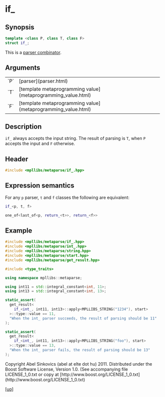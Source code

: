 # if_

## Synopsis

```cpp
template <class P, class T, class F>
struct if_;
```

This is a [parser combinator](parser_combinator.html).

## Arguments

<table cellpadding='0' cellspacing='0'>
  <tr>
    <td>`P`</td>
    <td>[parser](parser.html)</td>
  </tr>
  <tr>
    <td>`T`</td>
    <td>[template metaprogramming value](metaprogramming_value.html)</td>
  </tr>
  <tr>
    <td>`F`</td>
    <td>[template metaprogramming value](metaprogramming_value.html)</td>
  </tr>
</table>

## Description

`if_` always accepts the input string. The result of parsing is `T`, when `P`
accepts the input and `F` otherwise.

## Header

```cpp
#include <mpllibs/metaparse/if_.hpp>
```

## Expression semantics

For any `p` parser, `t` and `f` classes the following are equivalent:

```cpp
if_<p, t, f>

one_of<last_of<p, return_<t>>, return_<f>>
```

## Example

```cpp
#include <mpllibs/metaparse/if_.hpp>
#include <mpllibs/metaparse/int_.hpp>
#include <mpllibs/metaparse/string.hpp>
#include <mpllibs/metaparse/start.hpp>
#include <mpllibs/metaparse/get_result.hpp>

#include <type_traits>

using namespace mpllibs::metaparse;

using int11 = std::integral_constant<int, 11>;
using int13 = std::integral_constant<int, 13>;

static_assert(
  get_result<
    if_<int_, int11, int13>::apply<MPLLIBS_STRING("1234"), start>
  >::type::value == 11,
  "When the int_ parser succeeds, the result of parsing should be 11"
);

static_assert(
  get_result<
    if_<int_, int11, int13>::apply<MPLLIBS_STRING("foo"), start>
  >::type::value == 13,
  "When the int_ parser fails, the result of parsing should be 13"
);
```

<p class="copyright">
Copyright Abel Sinkovics (abel at elte dot hu) 2011.
Distributed under the Boost Software License, Version 1.0.
(See accompanying file LICENSE_1_0.txt or copy at
[http://www.boost.org/LICENSE_1_0.txt](http://www.boost.org/LICENSE_1_0.txt)
</p>

[[up]](reference.html)


